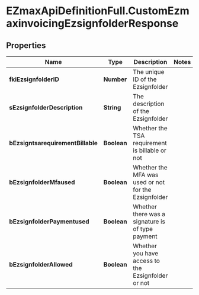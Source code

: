 # EZmaxApiDefinitionFull.CustomEzmaxinvoicingEzsignfolderResponse

## Properties

Name | Type | Description | Notes
------------ | ------------- | ------------- | -------------
**fkiEzsignfolderID** | **Number** | The unique ID of the Ezsignfolder | 
**sEzsignfolderDescription** | **String** | The description of the Ezsignfolder | 
**bEzsigntsarequirementBillable** | **Boolean** | Whether the TSA requirement is billable or not | 
**bEzsignfolderMfaused** | **Boolean** | Whether the MFA was used or not for the Ezsignfolder | 
**bEzsignfolderPaymentused** | **Boolean** | Whether there was a signature is of type payment | 
**bEzsignfolderAllowed** | **Boolean** | Whether you have access to the Ezsignfolder or not | 


